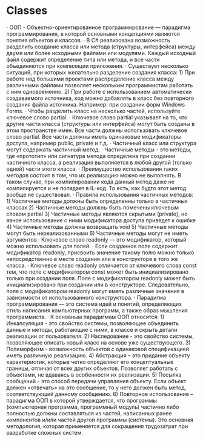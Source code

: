 <h1>
  Classes
 </h1>
· ООП - Объектно-ориентированное программирование — парадигма программирования, в которой основными концепциями являются понятия объектов и классов. 
· В C# реализована возможность разделить создание класса или метода (структуры, интерфейса) между двумя или более исходными файлами или модулями. Каждый исходный файл содержит определение типа или метода, и все части объединяются при компиляции приложения. 
· Существует несколько ситуаций, при которых желательно разделение создания класса:  
1) При работе над большими проектами распределение класса между различными файлами позволяет нескольким программистам работать с ним одновременно. 
2) При работе с использованием автоматически создаваемого источника, код можно добавлять в класс без повторного создания файла источника. Например: при создании форм Windows Forms.  
· Чтобы разделить класс на несколько частей, используйте ключевое слово partial. 
· Ключевое слово partial указывает на то, что другие части класса (структуры или интерфейса) могут быть созданы в этом пространстве имен. Все части должны использовать ключевое слово partial. Все части должны иметь одинаковые модификаторы доступа, например public, private и т.д. 
· Частичный класс или структура могут содержать частичный метод. 
· Частичные методы - это методы, где «прототип» или сигнатура метода определена при создании частичного класса, а реализация выполняется в любой другой (только одной) части этого класса. 
· Преимущество использования таких методов состоит в том, что их реализацию можно не выполнять. В таком случае, при компилировании кода данный метод даже не компилируется и не попадает в IL-код.  То есть, как будто этот метод вообще не существовал. 
· Правила использования частичных методов: 
1) Частичные методы должны быть определенны только в частичных классах 
2) Частичные методы должны быть помечены ключевым словом partial 
3) Частичные методы являются скрытыми (private), но явное использование с ними модификатора доступа приведет к ошибке 
4) Частичные методы должны возвращать void 
5) Частичные методы могут быть нереализованными  
6) Частичные методы могут не иметь аргументов 
· Ключевое слово readonly — это модификатор, который можно использовать для полей. 
· Если созданное поле содержит модификатор readonly, присвоить значение такому полю можно только непосредственно в месте создания или в конструкторе в того же класса. 
· Ключевое слово readonly отличается от ключевого слова const тем, что поле с модификатором const может быть инициализировано только при создании поля. Поле с модификатором readonly может быть инициализировано при создании или в конструкторе. Следовательно, поля с модификатором readonly могут иметь различные значения в зависимости от использованного конструктора.  
· Парадигма программирования — это система идей и понятий, определяющих стиль написания компьютерных программ, а также образ мышления программиста. 
· К основным парадигмам ООП относятся: 
1) Инкапсуляция - это свойство системы, позволяющее объединить данные и методы, работающие с ними, в классе и скрыть детали реализации от пользователя. 
2) Наследование - это свойство системы, позволяющее описать новый класс на основе уже существующего. 
3) Полиморфизм - возможность объектов с одинаковой спецификацией иметь различную реализацию. 
4) Абстракция – это придание объекту характеристик, которые четко определяют его концептуальные границы, отличая от всех других объектов. Позволяет работать с объектами, не вдаваясь в особенности их реализации. 
5) Посылка сообщений - это способ передачи управления объекту. Если объект должен «отвечать» на это сообщение, то у него должен быть метод, соответствующий данному сообщению. 
6) Повторное использование – парадигма ООП в которой утверждается, что программы (компьютерная программа, программный модуль) частично либо полностью должны составляться из частей, написанных ранее компонентов и/или частей другой программы (системы). Это основная методология, которая применяется для сокращения трудозатрат при разработке сложных систем.
